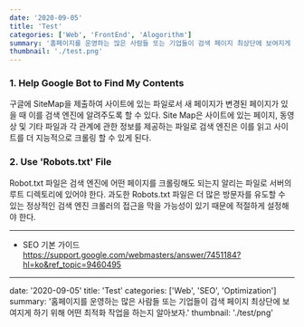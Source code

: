 ```yaml
---
date: '2020-09-05'
title: 'Test'
categories: ['Web', 'FrontEnd', 'Alogorithm']
summary: '홈페이지를 운영하는 많은 사람들 또는 기업들이 검색 페이지 최상단에 보여지게 하기 위해 어떤 최적화 작업을 하는지 알아보자.'
thumbnail: './test.png'
---
```


### 1. Help Google Bot to Find My Contents

구글에 SiteMap을 제출하여 사이트에 있는 파일로서 새 페이지가 변경된 페이지가 있을 때 이를 검색 엔진에 알려주도록 할 수 있다.
Site Map은 사이트에 있는 페이지, 동영상 및 기타 파일과 각 관계에 관한 정보를 제공하는 파일로 검색 엔진은 이를 읽고 사이트를 더 지능적으로 크롤링 할 수 있게 된다.

### 2. Use 'Robots.txt' File

Robot.txt 파일은 검색 엔진에 어떤 페이지를 크롤링해도 되는지 알리는 파일로 서버의 루트 디렉토리에 있어야 한다.
과도한 Robots.txt 파일은 더 많은 방문자를 유도할 수 있는 정상적인 검색 엔진 크롤러의 접근을 막을 가능성이 있기 때문에 적절하게 설정해야 한다.

---

- SEO 기본 가이드
  [<https://support.google.com/webmasters/answer/7451184?hl=ko&ref_topic=9460495>](https://support.google.com/webmasters/answer/7451184?hl=ko&ref_topic=9460495)

---

date: '2020-09-05'
title: 'Test'
categories: ['Web', 'SEO', 'Optimization']
summary: '홈페이지를 운영하는 많은 사람들 또는 기업들이 검색 페이지 최상단에 보여지게 하기 위해 어떤 최적화 작업을 하는지 알아보자.'
thumbnail: './test/png'
